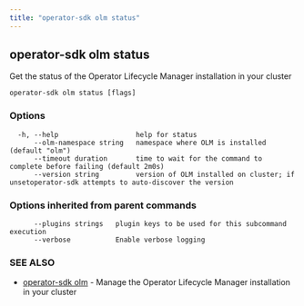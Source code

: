 ```yaml
---
title: "operator-sdk olm status"
---
```

## operator-sdk olm status

Get the status of the Operator Lifecycle Manager installation in your cluster

```
operator-sdk olm status [flags]
```

### Options

```
  -h, --help                   help for status
      --olm-namespace string   namespace where OLM is installed (default "olm")
      --timeout duration       time to wait for the command to complete before failing (default 2m0s)
      --version string         version of OLM installed on cluster; if unsetoperator-sdk attempts to auto-discover the version
```

### Options inherited from parent commands

```
      --plugins strings   plugin keys to be used for this subcommand execution
      --verbose           Enable verbose logging
```

### SEE ALSO

* [operator-sdk olm](../operator-sdk_olm)	 - Manage the Operator Lifecycle Manager installation in your cluster


